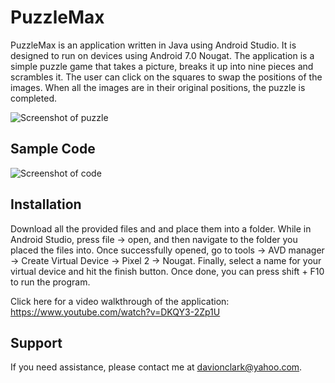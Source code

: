 # PuzzleMax

PuzzleMax is an application written in Java using Android Studio. It is designed to run on devices using Android 7.0 Nougat. The application is a simple puzzle game that takes a picture, breaks it up into nine pieces and scrambles it. The user can click on the squares to swap the positions of the images. When all the images are in their original positions, the puzzle is completed.

![Screenshot of puzzle](http://www.simpleimageresizer.com/_uploads/photos/a9b1bb8e/puzzlemax_50.png)  

## Sample Code

![Screenshot of code](https://i.imgur.com/MGjGCzl.png)  

## Installation

Download all the provided files and and place them into a folder. While in Android Studio, press file -> open, and then navigate to the folder you placed the files into. Once successfully opened, go to tools -> AVD manager -> Create Virtual Device -> Pixel 2 -> Nougat. Finally, select a name for your virtual device and hit the finish button. Once done, you can press shift + F10 to run the program.

Click here for a video walkthrough of the application: https://www.youtube.com/watch?v=DKQY3-2Zp1U

## Support

If you need assistance, please contact me at davionclark@yahoo.com.
